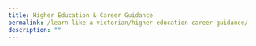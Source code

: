 ```yaml
---
title: Higher Education & Career Guidance
permalink: /learn-like-a-victorian/higher-education-career-guidance/
description: ""
---
```

